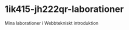 1ik415-jh222qr-laborationer
===========================

Mina laborationer i Webbtekniskt introduktion
